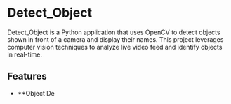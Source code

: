 # Detect_Object

Detect_Object is a Python application that uses OpenCV to detect objects shown in front of a camera and display their names. This project leverages computer vision techniques to analyze live video feed and identify objects in real-time.

## Features

- **Object De






